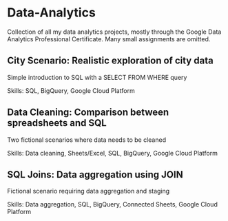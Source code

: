 # Data-Analytics
Collection of all my data analytics projects, mostly through the Google Data Analytics Professional Certificate. Many small assignments are omitted.

## City Scenario: Realistic exploration of city data
Simple introduction to SQL with a SELECT FROM WHERE query

Skills: SQL, BigQuery, Google Cloud Platform

## Data Cleaning: Comparison between spreadsheets and SQL
Two fictional scenarios where data needs to be cleaned

Skills: Data cleaning, Sheets/Excel, SQL, BigQuery, Google Cloud Platform

## SQL Joins: Data aggregation using JOIN
Fictional scenario requiring data aggregation and staging

Skills: Data aggregation, SQL, BigQuery, Connected Sheets, Google Cloud Platform
